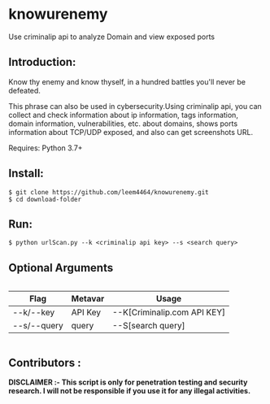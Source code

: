 # knowurenemy
Use criminalip api to analyze Domain and view exposed ports

## Introduction:
Know thy enemy and know thyself, in a hundred battles you'll never be defeated. 

This phrase can also be used in cybersecurity.Using criminalip api, you can collect and check information about ip information, tags information, domain information, vulnerabilities, etc. about domains, shows ports information about TCP/UDP exposed, and also can get screenshots URL. 

Requires: Python 3.7+

## Install:

	$ git clone https://github.com/leem4464/knowurenemy.git
	$ cd download-folder

## Run:

	$ python urlScan.py --k <criminalip api key> --s <search query>

## Optional Arguments
```
```
|Flag|Metavar|Usage|
|------|---|---|
|--k/--key|API Key|--K[Criminalip.com API KEY]|
|--s/--query|query|--S[search query]|
```
```

## Contributors : 

**DISCLAIMER :-
This script is only for penetration testing and security research. I will not be responsible if you use it for any illegal activities.**
